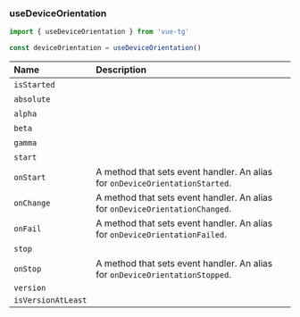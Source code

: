 ### useDeviceOrientation

```ts
import { useDeviceOrientation } from 'vue-tg'

const deviceOrientation = useDeviceOrientation()
```

| Name               | Description                                                                                                                      |
| :----------------- | :------------------------------------------------------------------------------------------------------------------------------- |
| `isStarted`        | <!--@include: @/generated/DeviceOrientation-isStarted.md --><br/><Badge type="info" text="⚡️ readonly reactive" />                |
| `absolute`         | <!--@include: @/generated/DeviceOrientation-absolute.md --><br/><Badge type="info" text="⚡️ readonly reactive" />                 |
| `alpha`            | <!--@include: @/generated/DeviceOrientation-alpha.md --><br/><Badge type="info" text="⚡️ readonly reactive" />                    |
| `beta`             | <!--@include: @/generated/DeviceOrientation-beta.md --><br/><Badge type="info" text="⚡️ readonly reactive" />                     |
| `gamma`            | <!--@include: @/generated/DeviceOrientation-gamma.md --><br/><Badge type="info" text="⚡️ readonly reactive" />                    |
| `start`            | <!--@include: @/generated/DeviceOrientation-start.md --><br/><Badge type="info" text="⭐️ async" />                                |
| `onStart`          | <Badge type="tip" text="Bot API 8.0+" /> A method that sets event handler. An alias for <code>onDeviceOrientationStarted</code>. |
| `onChange`         | <Badge type="tip" text="Bot API 8.0+" /> A method that sets event handler. An alias for <code>onDeviceOrientationChanged</code>. |
| `onFail`           | <Badge type="tip" text="Bot API 8.0+" /> A method that sets event handler. An alias for <code>onDeviceOrientationFailed</code>.  |
| `stop`             | <!--@include: @/generated/DeviceOrientation-stop.md --><br/><Badge type="info" text="⭐️ async" />                                 |
| `onStop`           | <Badge type="tip" text="Bot API 8.0+" /> A method that sets event handler. An alias for <code>onDeviceOrientationStopped</code>. |
| `version`          | <!--@include: @/generated/WebApp-version.md -->                                                                                  |
| `isVersionAtLeast` | <!--@include: @/generated/WebApp-isVersionAtLeast.md -->                                                                         |
